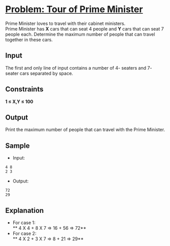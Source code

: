 # [Problem: Tour of Prime Minister](https://my.newtonschool.co/playground/code/jzctkpkeyoa7)

Prime Minister loves to travel with their cabinet ministers. <br>
Prime Minister has **X** cars that can seat 4 people and **Y** cars that can seat 7 people each. Determine the maximum number of people that can travel together in these cars.

## Input

The first and only line of input contains a number of 4- seaters and 7- seater cars separated by space.

## Constraints

**1 ≤ X,Y ≤ 100**

## Output

Print the maximum number of people that can travel with the Prime Minister.

## Sample

- Input:
```
4 8
2 3
```

- Output:
```
72
29
```

## Explanation

- For case 1: <br> ** 4 X 4 + 8 X 7 => 16 + 56 => 72** <br>
- For case 2: <br> ** 4 X 2 + 3 X 7 => 8 + 21 => 29**
